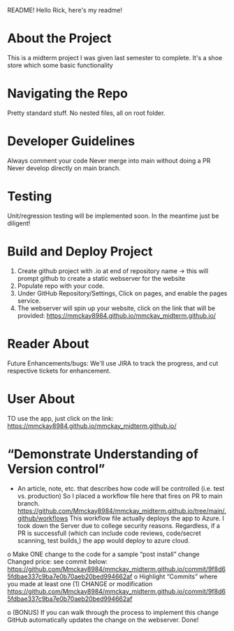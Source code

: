 README!
Hello Rick, here's my readme!

# About the Project
This is a midterm project I was given last semester to complete. It's a shoe store which some basic functionality

# Navigating the Repo
Pretty standard stuff. No nested files, all on root folder. 


# Developer Guidelines
Always comment your code
Never merge into main without doing a PR
Never develop directly on main branch.

# Testing
Unit/regression testing will be implemented soon. In the meantime just be diligent! 

# Build and Deploy Project
1. Create github project with .io at end of repository name -> this will prompt github to create a static webserver for the website
2. Populate repo with your code. 
3. Under GitHub Repository/Settings, Click on pages, and enable the pages service.
4. The webserver will spin up your website, click on the link that will be provided: https://mmckay8984.github.io/mmckay_midterm.github.io/

# Reader About
Future Enhancements/bugs:
We'll use JIRA to track the progress, and cut respective tickets for enhancement.

# User About
TO use the app, just click on the link: https://mmckay8984.github.io/mmckay_midterm.github.io/

#  “Demonstrate Understanding of Version control”
- An article, note, etc. that describes how code will be controlled (i.e. test vs.
production)
So I placed a workflow file here that fires on PR to main branch. https://github.com/Mmckay8984/mmckay_midterm.github.io/tree/main/.github/workflows
This workflow file actually deploys the app to Azure. I took down the Server due to college security reasons. Regardless, if a PR is successfull (which can include
code reviews, code/secret scanning, test builds,) the app would deploy to azure cloud.

o Make ONE change to the code for a sample “post install” change
Changed price: see commit below:
https://github.com/Mmckay8984/mmckay_midterm.github.io/commit/9f8d65fdbae337c9ba7e0b70aeb20bed994662af
o Highlight “Commits” where you made at least one (1) CHANGE or modification
https://github.com/Mmckay8984/mmckay_midterm.github.io/commit/9f8d65fdbae337c9ba7e0b70aeb20bed994662af

o (BONUS) If you can walk through the process to implement this change
GitHub automatically updates the change on the webserver. Done!



